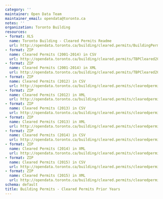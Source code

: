 ```yaml
---
category: ''
maintainer: Open Data Team
maintainer_email: opendata@toronto.ca
notes: ''
organization: Toronto Building
resources:
- format: XLS
  name: Toronto Building - Cleared Permits Readme
  url: http://opendata.toronto.ca/building/cleared.permits/BuildingPermitsClearedReadme.xls
- format: ZIP
  name: Cleared Permits (2001-2014) in CSV
  url: http://opendata.toronto.ca/building/cleared.permits/TBPCleared2001_2014_csv.zip
- format: ZIP
  name: Cleared Permits (2001-2014) in XML
  url: http://opendata.toronto.ca/building/cleared.permits/TBPCleared2001_2014.zip
- format: ZIP
  name: Cleared Permits (2012) in CSV
  url: http://opendata.toronto.ca/building/cleared.permits/clearedpermits2012_csv.zip
- format: ZIP
  name: Cleared Permits (2012) in XML
  url: http://opendata.toronto.ca/building/cleared.permits/clearedpermits2012.zip
- format: ZIP
  name: Cleared Permits (2013) in CSV
  url: http://opendata.toronto.ca/building/cleared.permits/clearedpermits2013_csv.zip
- format: ZIP
  name: Cleared Permits (2013) in XML
  url: http://opendata.toronto.ca/building/cleared.permits/clearedpermits2013.zip
- format: ZIP
  name: Cleared Permits (2014) in CSV
  url: http://opendata.toronto.ca/building/cleared.permits/clearedpermits2014_csv.zip
- format: ZIP
  name: Cleared Permits (2014) in XML
  url: http://opendata.toronto.ca/building/cleared.permits/clearedpermits2014.zip
- format: ZIP
  name: Cleared Permits (2015) in CSV
  url: http://opendata.toronto.ca/building/cleared.permits/clearedpermits2015_csv.zip
- format: ZIP
  name: Cleared Permits (2015) in XML
  url: http://opendata.toronto.ca/building/cleared.permits/clearedpermits2015.zip
schema: default
title: Building Permits - Cleared Permits Prior Years
---
```


